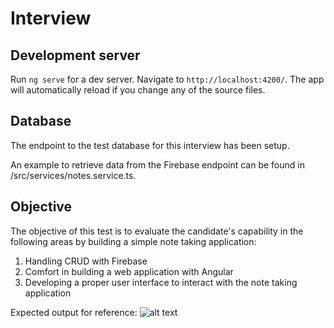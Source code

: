 # Interview

## Development server

Run `ng serve` for a dev server. Navigate to `http://localhost:4200/`. The app will automatically reload if you change any of the source files.

## Database

The endpoint to the test database for this interview has been setup.

An example to retrieve data from the Firebase endpoint can be found in /src/services/notes.service.ts.

## Objective

The objective of this test is to evaluate the candidate's capability in the following areas by building a simple note taking application:

1. Handling CRUD with Firebase
2. Comfort in building a web application with Angular
3. Developing a proper user interface to interact with the note taking application

Expected output for reference:
![alt text](https://github.com/[nowcommsasia]/[interview]/blob/[main]/src/assets/expected.png?raw=true)